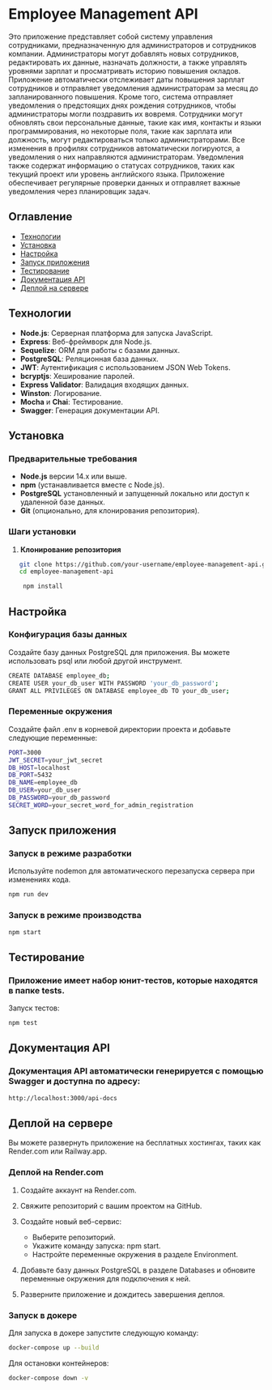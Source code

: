 # Employee Management API

Это приложение представляет собой систему управления сотрудниками, предназначенную для администраторов и сотрудников компании. Администраторы могут добавлять новых сотрудников, редактировать их данные, назначать должности, а также управлять уровнями зарплат и просматривать историю повышения окладов. Приложение автоматически отслеживает даты повышения зарплат сотрудников и отправляет уведомления администраторам за месяц до запланированного повышения. Кроме того, система отправляет уведомления о предстоящих днях рождения сотрудников, чтобы администраторы могли поздравить их вовремя. Сотрудники могут обновлять свои персональные данные, такие как имя, контакты и языки программирования, но некоторые поля, такие как зарплата или должность, могут редактироваться только администраторами. Все изменения в профилях сотрудников автоматически логируются, а уведомления о них направляются администраторам. Уведомления также содержат информацию о статусах сотрудников, таких как текущий проект или уровень английского языка. Приложение обеспечивает регулярные проверки данных и отправляет важные уведомления через планировщик задач.

## Оглавление

- [Технологии](#технологии)
- [Установка](#установка)
- [Настройка](#настройка)
- [Запуск приложения](#запуск-приложения)
- [Тестирование](#тестирование)
- [Документация API](#документация-api)
- [Деплой на сервере](#деплой-на-сервере)

## Технологии

- **Node.js**: Серверная платформа для запуска JavaScript.
- **Express**: Веб-фреймворк для Node.js.
- **Sequelize**: ORM для работы с базами данных.
- **PostgreSQL**: Реляционная база данных.
- **JWT**: Аутентификация с использованием JSON Web Tokens.
- **bcryptjs**: Хеширование паролей.
- **Express Validator**: Валидация входящих данных.
- **Winston**: Логирование.
- **Mocha** и **Chai**: Тестирование.
- **Swagger**: Генерация документации API.

## Установка

### Предварительные требования

- **Node.js** версии 14.x или выше.
- **npm** (устанавливается вместе с Node.js).
- **PostgreSQL** установленный и запущенный локально или доступ к удаленной базе данных.
- **Git** (опционально, для клонирования репозитория).

### Шаги установки

1. **Клонирование репозитория**

```sh {"id":"01J817182EA34R9K4BTB4R4BH2"}
   git clone https://github.com/your-username/employee-management-api.git
   cd employee-management-api
```

```sh {"id":"01J816YFP67PV3CXQ2ZCZ1YSJP"}
    npm install

```

## Настройка

### Конфигурация базы данных

Создайте базу данных PostgreSQL для приложения. Вы можете использовать psql или любой другой инструмент.

```sh {"id":"01J817AHXQVSJRPP1S236A3JTH"}
CREATE DATABASE employee_db;
CREATE USER your_db_user WITH PASSWORD 'your_db_password';
GRANT ALL PRIVILEGES ON DATABASE employee_db TO your_db_user;
```

### Переменные окружения

Создайте файл .env в корневой директории проекта и добавьте следующие переменные:

```sh {"id":"01J817BRAVB4TA7QNM1643ZK07"}
PORT=3000
JWT_SECRET=your_jwt_secret
DB_HOST=localhost
DB_PORT=5432
DB_NAME=employee_db
DB_USER=your_db_user
DB_PASSWORD=your_db_password
SECRET_WORD=your_secret_word_for_admin_registration
```

## Запуск приложения

### Запуск в режиме разработки

Используйте nodemon для автоматического перезапуска сервера при изменениях кода.

```sh {"id":"01J817F1YNF0FMSN2W6CNY6D0N"}
npm run dev
```

### Запуск в режиме производства

```sh {"id":"01J817G166BMT11THXKGF2DNEC"}
npm start
```

## Тестирование

### Приложение имеет набор юнит-тестов, которые находятся в папке tests.

Запуск тестов:

```sh {"id":"01J817HC69JTG88WWWEZMQJSYT"}
npm test
```

## Документация API

### Документация API автоматически генерируется с помощью Swagger и доступна по адресу:

```sh {"id":"01J817JB0EW4MC695KVCJD7KQG"}
http://localhost:3000/api-docs
```

## Деплой на сервере

Вы можете развернуть приложение на бесплатных хостингах, таких как Render.com или Railway.app.

### Деплой на Render.com

1. Создайте аккаунт на Render.com.
2. Свяжите репозиторий с вашим проектом на GitHub.
3. Создайте новый веб-сервис:

   - Выберите репозиторий.
   - Укажите команду запуска: npm start.
   - Настройте переменные окружения в разделе Environment.

4. Добавьте базу данных PostgreSQL в разделе Databases и обновите переменные окружения для подключения к ней.
5. Разверните приложение и дождитесь завершения деплоя.

### Запуск в докере

Для запуска в докере запустите следующую команду:

```sh {"id":"01J99N9W22HFRWZT0TJ2JQ92S5"}
docker-compose up --build
```

Для остановки контейнеров:

```sh {"id":"01J99NBV3HK1XHSQDBVXSHP1YX"}
docker-compose down -v
```